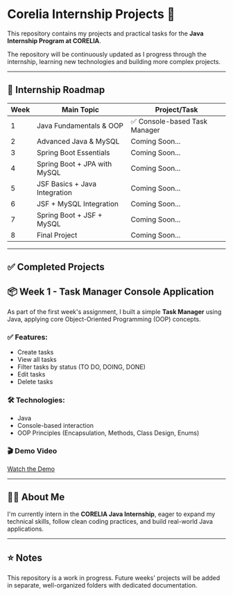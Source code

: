 # Corelia Internship Projects 🚀

This repository contains my projects and practical tasks for the **Java Internship Program at CORELIA**.

The repository will be continuously updated as I progress through the internship, learning new technologies and building more complex projects.

---

## 📅 **Internship Roadmap**

| Week | Main Topic                     | Project/Task                                   |
|------|---------------------------------|------------------------------------------------|
| 1    | Java Fundamentals & OOP         | ✅ Console-based Task Manager                  |
| 2    | Advanced Java & MySQL           | Coming Soon...                                 |
| 3    | Spring Boot Essentials          | Coming Soon...                                 |
| 4    | Spring Boot + JPA with MySQL    | Coming Soon...                                 |
| 5    | JSF Basics + Java Integration   | Coming Soon...                                 |
| 6    | JSF + MySQL Integration         | Coming Soon...                                 |
| 7    | Spring Boot + JSF + MySQL       | Coming Soon...                                 |
| 8    | Final Project                   | Coming Soon...                                 |

---
## ✅ **Completed Projects**

## 📦 Week 1 - Task Manager Console Application

As part of the first week's assignment, I built a simple **Task Manager** using Java, applying core Object-Oriented Programming (OOP) concepts.

### ✅ Features:

- Create tasks  
- View all tasks  
- Filter tasks by status (TO DO, DOING, DONE)  
- Edit tasks  
- Delete tasks  

### 🛠️ Technologies:

- Java  
- Console-based interaction  
- OOP Principles (Encapsulation, Methods, Class Design, Enums)  

### 🎬 Demo Video

[Watch the Demo]([videos/task-manager.mp4](https://github.com/user-attachments/assets/11717a8e-9ee7-4875-8bfe-a5bb43cbd763))

---

## 👩‍💻 About Me

I'm currently intern in the **CORELIA Java Internship**, eager to expand my technical skills, follow clean coding practices, and build real-world Java applications.

---

## ⭐ Notes

This repository is a work in progress. Future weeks' projects will be added in separate, well-organized folders with dedicated documentation.

